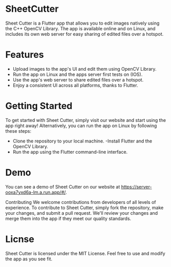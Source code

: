 # SheetCutter
Sheet Cutter is a Flutter app that allows you to edit images natively using the C++ OpenCV Library. The app is available online and on Linux, and includes its own web server for easy sharing of edited files over a hotspot.

# Features
- Upload images to the app's UI and edit them using OpenCV Library.
- Run the app on Linux and the apps server first tests on (IOS).
- Use the app's web server to share edited files over a hotspot.
- Enjoy a consistent UI across all platforms, thanks to Flutter.

# Getting Started
To get started with Sheet Cutter, simply visit our website and start using the app right away! Alternatively, you can run the app on Linux by following these steps:

- Clone the repository to your local machine.
 -Install Flutter and the OpenCV Library.
- Run the app using the Flutter command-line interface.

# Demo
You can see a demo of Sheet Cutter on our website at https://server-ooxa7yxd6a-lm.a.run.app/#/.

Contributing
We welcome contributions from developers of all levels of experience. To contribute to Sheet Cutter, simply fork the repository, make your changes, and submit a pull request. We'll review your changes and merge them into the app if they meet our quality standards.

# Licnse
Sheet Cutter is licensed under the MIT License. Feel free to use and modify the app as you see fit.

